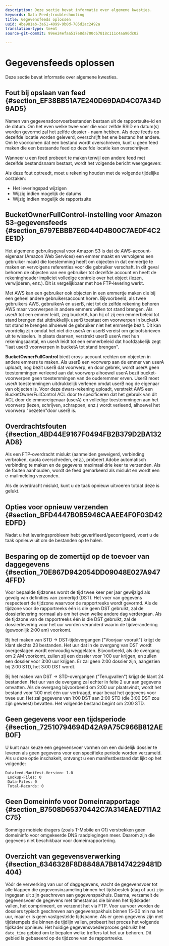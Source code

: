 ```yaml
---
description: Deze sectie bevat informatie over algemene kwesties.
keywords: Data Feed;troubleshooting
title: Gegevensfeeds oplossen
uuid: 4be981ab-3a61-4099-9b0d-785d2ac2492a
translation-type: tm+mt
source-git-commit: 99ee24efaa517e8da700c67818c111c4aa90dc02

---
```



# Gegevensfeeds oplossen

Deze sectie bevat informatie over algemene kwesties.

## Fout bij opslaan van feed {#section_EF38BB51A7E240D69DAD4C07A34D9AD5}

Namen van gegevensdoorvoerbestanden bestaan uit de rapportsuite-id en de datum. Om het even welke twee voer die voor zelfde RSID en datum(s) worden gevormd zal het zelfde dossier - naam hebben. Als deze feeds op dezelfde locatie worden geleverd, overschrijft het ene bestand het andere. Om te voorkomen dat een bestand wordt overschreven, kunt u geen feed maken die een bestaande feed op dezelfde locatie kan overschrijven.

Wanneer u een feed probeert te maken terwijl een andere feed met dezelfde bestandsnaam bestaat, wordt het volgende bericht weergegeven:

Als deze fout optreedt, moet u rekening houden met de volgende tijdelijke oorzaken:

* Het leveringspad wijzigen
* Wijzig indien mogelijk de datums
* Wijzig indien mogelijk de rapportsuite

## BucketOwnerFullControl-instelling voor Amazon S3-gegevensfeeds {#section_6797EBBB7E6D44D4B00C7AEDF4C2EE1D}

Het algemene gebruiksgeval voor Amazon S3 is dat de AWS-account-eigenaar (Amazon Web Services) een emmer maakt en vervolgens een gebruiker maakt die toestemming heeft om objecten in dat emmertje te maken en vervolgens referenties voor die gebruiker verschaft. In dit geval behoren de objecten van een gebruiker tot dezelfde account en heeft de rekeninghouder impliciet volledige controle over het object (lezen, verwijderen, enz.). Dit is vergelijkbaar met hoe FTP-levering werkt.

Met AWS kan een gebruiker ook objecten in een emmertje maken die bij een geheel andere gebruikersaccount horen. Bijvoorbeeld, als twee gebruikers AWS, gebruikerA en userB, niet tot de zelfde rekening behoren AWS maar voorwerpen in andere emmers willen tot stand brengen. Als userA tot een emmer leidt, zeg bucketA, kan hij of zij een emmerbeleid tot stand brengen dat uitdrukkelijk userB toestaat om voorwerpen in bucketA tot stand te brengen alhoewel de gebruiker niet het emmertje bezit. Dit kan voordelig zijn omdat het niet die userA en userB vereist om geloofsbrieven uit te wisselen. In plaats daarvan, verstrekt userB userA met hun rekeningsaantal, en userA leidt tot een emmerbeleid dat hoofdzakelijk zegt &quot;laat userB voorwerpen in bucketA tot stand brengen&quot;.

**BucketOwnerFullControl** biedt cross-account rechten om objecten in andere emmers te maken. Als userB een voorwerp aan de emmer van userA uploadt, nog bezit userB dat voorwerp, en door gebrek, wordt userA geen toestemmingen verleend aan dat voorwerp alhoewel userA bezit bucket-voorwerpen geen toestemmingen van de ouderemmer erven. UserB moet userA toestemmingen uitdrukkelijk verlenen omdat userB nog de eigenaar van objecten is. Voor deze dwars-rekening uploadt, verstrekt AWS een BucketOwnerFullControl ACL door te specificeren dat het gebruik van dit ACL door de emmereigenaar (userA) en volledige toestemmingen aan het voorwerp (lezen, schrijven, schrappen, enz.) wordt verleend, alhoewel het voorwerp &quot;bezeten&quot;door userB is.

## Overdrachtsfouten {#section_4BD44E9167F0494FB2B379D2BA132AD8}

Als een FTP-overdracht mislukt (aanmelden geweigerd, verbinding verbroken, quota overschreden, enz.), probeert Adobe automatisch verbinding te maken en de gegevens maximaal drie keer te verzenden. Als de fouten aanhouden, wordt de feed gemarkeerd als mislukt en wordt een e-mailmelding verzonden.

Als de overdracht mislukt, kunt u de taak opnieuw uitvoeren totdat deze is gelukt.

## Opties voor opnieuw verzenden {#section_BFD4447B0B5946CAAEE4F0F03D42EDFD}

Nadat u het leveringsprobleem hebt geverifieerd/gecorrigeerd, voert u de taak opnieuw uit om de bestanden op te halen.

## Besparing op de zomertijd op de toevoer van daggegevens {#section_70E867D942054DD09048E027A9474FFD}

Voor bepaalde tijdzones wordt de tijd twee keer per jaar gewijzigd als gevolg van definities van zomertijd (DST). Het voer van gegevens respecteert de tijdzone waarvoor de rapportreeks wordt gevormd. Als de tijdzone voor de rapportreeks één is die geen DST gebruikt, zal de dossierlevering normaal als om het even welke andere dag verdergaan. Als de tijdzone van de rapportreeks één is die DST gebruikt, zal de dossierlevering voor het uur worden veranderd waarin de tijdverandering (gewoonlijk 2:00 am) voorkomt.

Bij het maken van STD -> DST-tijdovergangen (&quot;Voorjaar vooruit&quot;) krijgt de klant slechts 23 bestanden. Het uur dat in de overgang van DST wordt overgeslagen wordt eenvoudig weggelaten. Bijvoorbeeld, als de overgang om 2 AM voorkomt, zullen zij een dossier voor 1:00 uur krijgen, en zullen een dossier voor 3:00 uur krijgen. Er zal geen 2:00 dossier zijn, aangezien bij 2:00 STD, het 3:00 DST wordt.

Bij het maken van DST -> STD-overgangen (&quot;Terugvallen&quot;) krijgt de klant 24 bestanden. Het uur van de overgang zal echter in feite 2 uur aan gegevens omvatten. Als de overgang bijvoorbeeld om 2:00 uur plaatsvindt, wordt het bestand voor 1:00 met één uur vertraagd, maar bevat het gegevens voor twee uur. Het zal gegevens van 1:00 DST aan 2:00 STD (die 3:00 DST zou zijn geweest) bevatten. Het volgende bestand begint om 2:00 STD.

## Geen gegevens voor een tijdsperiode {#section_72510794694D42A9A75C966B812AEB0F}

U kunt naar keuze een gegevensvoer vormen om een duidelijk dossier te leveren als geen gegevens voor een specifieke periode worden verzameld. Als u deze optie inschakelt, ontvangt u een manifestbestand dat lijkt op het volgende:

```text
Datafeed-Manifest-Version: 1.0
 Lookup-Files: 0
 Data-Files: 0
 Total-Records: 0
```

## Geen Domeininfo voor Domeinrapportage {#section_B7508D65370442C7A314EAED711A2C75}

Sommige mobiele dragers (zoals T-Mobile en O1) verstrekken geen domeininfo voor omgekeerde DNS raadplegingen meer. Daarom zijn die gegevens niet beschikbaar voor domeinrapportering.

## Overzicht van gegevensverwerking {#section_6346328F8D8848A7B81474229481D404}

Vóór de verwerking van uur of daggegevens, wacht de gegevensvoer tot alle klappen die gegevensinzameling binnen het tijdsbestek (dag of uur) zijn ingegaan uit zijn geschreven aan gegevenspakhuis. Daarna, verzamelt de gegevensvoer de gegevens met timestamps die binnen het tijdskader vallen, het comprimeert, en verzendt het via FTP. Voor uurvoer worden de dossiers typisch geschreven aan gegevenspakhuis binnen 15-30 min na het uur, maar er is geen vastgestelde tijdspanne. Als er geen gegevens zijn met tijdstempels die binnen de tijdlijn vallen, probeert het proces het volgende tijdkader opnieuw. Het huidige gegevensvoederproces gebruikt het `date_time` gebied om te bepalen welke treffers tot het uur behoren. Dit gebied is gebaseerd op de tijdzone van de rapportreeks.
